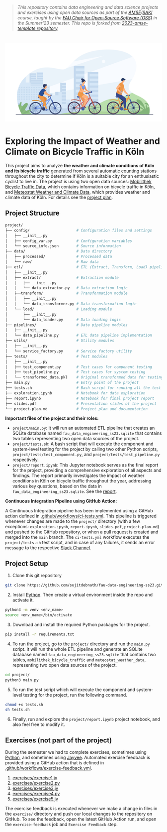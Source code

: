 > _This repository contains data engineering and data science projects and exercises using open data sources as part of the [AMSE](https://oss.cs.fau.de/teaching/specific/amse/)/[SAKI](https://oss.cs.fau.de/teaching/specific/saki/) course, taught by the [FAU Chair for Open-Source Software (OSS)](https://oss.cs.fau.de/) in the Summer'23 semester. This repo is forked from [2023-amse-template repository](https://github.com/jvalue/2023-amse-template)._

<h1 align="center">
  <img alt="Bicycle" src="img/bicycle_riding.jpg">
</h1>

# Exploring the Impact of Weather and Climate on Bicycle Traffic in Köln

This project aims to analyze **the weather and climate conditions of Köln and its bicycle traffic** generated from several [automatic counting stations](http://www.eco-public.com/ParcPublic/?id=677) throughout the city to determine if Köln is a suitable city for an enthusiastic cyclist to live in. The project is using two open data sources: [Mobilithek Bicycle Traffic Data](https://mobilithek.info/offers/-2236641647976866002), which contains information on bicycle traffic in Köln, and [Meteostat Weather and Climate Data](https://dev.meteostat.net/bulk/monthly.html), which provides weather and climate data of Köln. For details see the [project plan](/project/project-plan.md).

## Project Structure

```bash
project/
├── config/                     # Configuration files and settings
│   ├── __init__.py
│   ├── config_var.py           # Configuration variables
│   └── source_info.json        # Source information
├── data/                       # Data directory
│   ├── processed/              # Processed data
│   └── raw/                    # Raw data
├── etl/                        # ETL (Extract, Transform, Load) pipeline modules
│   ├── __init__.py
│   ├── extract/                # Extraction module
│   │   ├── __init__.py
│   │   └── data_extractor.py   # Data extraction logic
│   ├──transform/               # Transformation module
│   │   ├── __init__.py
│   │   └── data_transformer.py # Data transformation logic
│   └── load/                   # Loading module
│       ├── __init__.py
│       └── data_loader.py      # Data loading logic
├── pipelines/                  # Data pipeline modules
│   ├── __init__.py
│   └── data_pipeline.py        # ETL data pipeline implementation
├── utils/                      # Utility modules
│   ├── __init__.py
│   └── service_factory.py      # Service factory utility
├── tests/                      # Test modules
│   ├── __init__.py
│   ├── test_component.py       # Test cases for component testing
│   ├── test_pipeline.py        # Test cases for system testing
│   └── transformed_data.pkl    # Original transformed data for testing purposes
├── main.py                     # Entry point of the project
├── tests.sh                    # Bash script for running all the test cases
├── exploration.ipynb           # Notebook for data exploration
├── report.ipynb                # Notebook for final project report
├── slides.pdf                  # Presentation slides of the project
└── project-plan.md             # Project plan and documentation
```

**Important files of the project and their roles:**

- `project/main.py`: It will run an automated ETL pipeline that creates an SQLite database named `fau_data_engineering_ss23.sqlite` that contains two tables representing two open data sources of the project.
- `project/tests.sh`: A bash script that will execute the component and system-level testing for the project by calling two other Python scripts, `project/tests/test_component.py`, and `project/tests/test_pipeline.py` respectively.
- `project/report.ipynb`: This Jupyter notebook serves as the final report for the project, providing a comprehensive exploration of all aspects and findings. The report primarily investigates the impact of weather conditions in Köln on bicycle traffic throughout the year, addressing various key questions, based on the data in `fau_data_engineering_ss23.sqlite`. See the [report](project/report.ipynb).

**Continuous Integration Pipeline using GitHub Action:** <br>

A Continuous Integration pipeline has been implemented using a GitHub action defined in [.github/workflows/ci-tests.yml](.github/workflows/ci-tests.yml). This pipeline is triggered whenever changes are made to the `project/` directory (with a few exceptions: `exploration.ipynb`, `report.ipynb`, `slides.pdf`, `project-plan.md`) and pushed to the GitHub repository, or when a pull request is created and merged into the `main` branch. The `ci-tests.yml` workflow executes the `project/tests.sh` test script, and in case of any failures, it sends an error message to the respective [Slack Channel](https://slack.com/).

## Project Setup

1. Clone this git repository
```bash
git clone https://github.com/sujitdebnath/fau-data-engineering-ss23.git
```
2. Install [Python](https://www.python.org/). Then create a virtual environment inside the repo and activate it.
```bash
python3 -m venv <env_name>
source <env_name>/bin/activate
```
3. Download and install the required Python packages for the project.
```bash
pip install -r requirements.txt
```
4. To run the project, go to the `project/` directory and run the `main.py` script. It will run the whole ETL pipeline and generate an SQLite database named `fau_data_engineering_ss23.sqlite` that contains two tables, `mobilithek_bicycle_traffic` and `meteostat_weather_data`, representing two open data sources of the project.
```bash
cd project/
python3 main.py
```
5. To run the test script which will execute the component and system-level testing for the project, run the following command.
```bash
chmod +x tests.sh
sh tests.sh
```
6. Finally, run and explore the `project/report.ipynb` project notebook, and also feel free to modify it.

## Exercises (not part of the project)

During the semester we had to complete exercises, sometimes using [Python](https://www.python.org/), and sometimes using [Jayvee](https://github.com/jvalue/jayvee). Automated exercise feedback is provided using a GitHub action that is defined in [.github/workflows/exercise-feedback.yml](.github/workflows/exercise-feedback.yml).

1. [exercises/exercise1.jv](exercises/exercise1.jv)
2. [exercises/exercise2.py](exercises/exercise2.py)
3. [exercises/exercise3.jv](exercises/exercise3.jv)
4. [exercises/exercise4.py](exercises/exercise4.py)
5. [exercises/exercise5.jv](exercises/exercise5.jv)

The exercise feedback is executed whenever we make a change in files in the `exercise/` directory and push our local changes to the repository on GitHub. To see the feedback, open the latest GitHub Action run, and open the `exercise-feedback` job and `Exercise Feedback` step.

